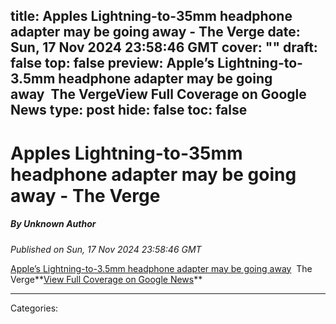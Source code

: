title: Apples Lightning-to-35mm headphone adapter may be going away - The Verge
date: Sun, 17 Nov 2024 23:58:46 GMT
cover: ""
draft: false
top: false
preview: Apple’s Lightning-to-3.5mm headphone adapter may be going away&nbsp;&nbsp;The VergeView Full Coverage on Google News
type: post
hide: false
toc: false
---

# Apples Lightning-to-35mm headphone adapter may be going away - The Verge
##### By Unknown Author
_Published on Sun, 17 Nov 2024 23:58:46 GMT_

[Apple’s Lightning-to-3.5mm headphone adapter may be going away](https://news.google.com/rss/articles/CBMisgFBVV95cUxNdnUxVk1GckpfVE81UFduVHA1VDNKaFJtQmxOM2xpM1R5NkNIakRMNVBDdHdGeEFwLWhPT29IRnRIb0Z1TDRyX3BpLXlXVGhlNDdBYlZLdWRUcU5lNlVCVWJKeTNJLTE4NVFPSkZTcmNWSlpWZFJxdng2VVgzYk44aklvcVU3V0ZoMW1UOW93RVQ4REVpQmd0V3pTU2dZVG1lTHRVNktpVzZ3enlnbkEyRDdB?oc=5)  The Verge**[View Full Coverage on Google News](https://news.google.com/stories/CAAqNggKIjBDQklTSGpvSmMzUnZjbmt0TXpZd1NoRUtEd2pOcnFUZkRCRU9rbGkzc1MxeUFTZ0FQAQ?hl=en-US&gl=US&ceid=US:en&oc=5)**

---
Categories: 
